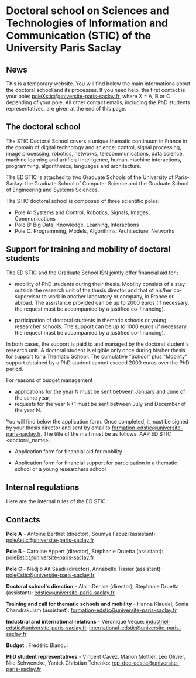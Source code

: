 # Doctoral school on Sciences and Technologies of Information and Communication (STIC) of the University Paris Saclay

## News

This is a temporary website. You will find below the main informationa about the doctoral school and its processes. If you need help, the first contact is your pole: poleXstic@universite-paris-saclay.fr, where X = A, B or C depending of your pole. All other contact emails, including the PhD students representatives, are given at the end of this page.   

## The doctoral school

The STIC Doctoral School covers a unique thematic continuum in France in the domain of digital technology and science: control, signal processing, image processing, robotics, networks, telecommunications, data science, machine learning and artificial intelligence, human-machine interactions, programming, algorithmics, languages and architecture.

The ED STIC is attached to two Graduate Schools of the University of Paris-Saclay: the Graduate School of Computer Science and the Graduate School of Engineering and Systems Sciences.

The STIC doctoral school is composed of three scientific poles:

- Pole A: Systems and Control, Robotics, Signals, Images, Communications
- Pole B: Big Data, Knowledge, Learning, Interactions
- Pole C: Programming, Models, Algorithms, Architecture, Networks

## Support for training and mobility of doctoral students

The ED STIC and the Graduate School ISN jointly offer financial aid for :

- mobility of PhD students during their thesis. Mobility consists of a stay outside the research unit of the thesis director and that of his/her co-supervisor to work in another laboratory or company, in France or abroad. The assistance provided can be up to 2000 euros (if necessary, the request must be accompanied by a justified co-financing).

- participation of doctoral students in thematic schools or young researcher schools.  The support can be up to 1000 euros (if necessary, the request must be accompanied by a justified co-financing).

In both cases, the support is paid to and managed by the doctoral student's research unit. A doctoral student is eligible only once during his/her thesis for support for a Thematic School.  The cumulative "School" plus "Mobility" support obtained by a PhD student cannot exceed 2000 euros over the PhD period.

For reasons of budget management

- applications for the year N must be sent between January and June of the same year;
- requests for the year N+1 must be sent between July and December of the year N.

You will find below the application form. Once completed, it must be signed by your thesis director and sent by email to formation-edstic@universite-paris-saclay.fr. The title of the mail must be as follows: AAP ED STIC <doctoral_name>.

- Application form for financial aid for mobility

- Application form for financial support for participation in a thematic school or a young researchers school

## Internal regulations

Here are the internal rules of the ED STIC : 

## Contacts

**Pole A** - Antoine Berthet (director), Soumya Faouzi (assistant): poleAstic@universite-paris-saclay.fr

**Pole B** - Caroline Appert (director), Stéphanie Druetta (assistant): poleBstic@universite-paris-saclay.fr

**Pole C** - Nadjib Ait Saadi (director), Annabelle Tissier (assistant): poleCstic@universite-paris-saclay.fr


**Doctoral school's direction** - Alain Denise (director), Stéphanie Druetta (assistant): edstic@universite-paris-saclay.fr


**Training and call for thematic schools and mobility** - Hanna Klaudel,  Sonia Chandrakulam (assistant): formation-edstic@universite-paris-saclay.fr

**Industrial and international relations** - Véronique Vèque: industriel-edstic@universite-paris-saclay.fr, international-edstic@universite-paris-saclay.fr

**Budget** : Frédéric Blanqui

**PhD student representatives** - Vincent Cavez, Manon Mottier, Léo Olivier, Nilo Schwencke, Yanick Christian Tchenko: rep-doc-edstic@universite-paris-saclay.fr





